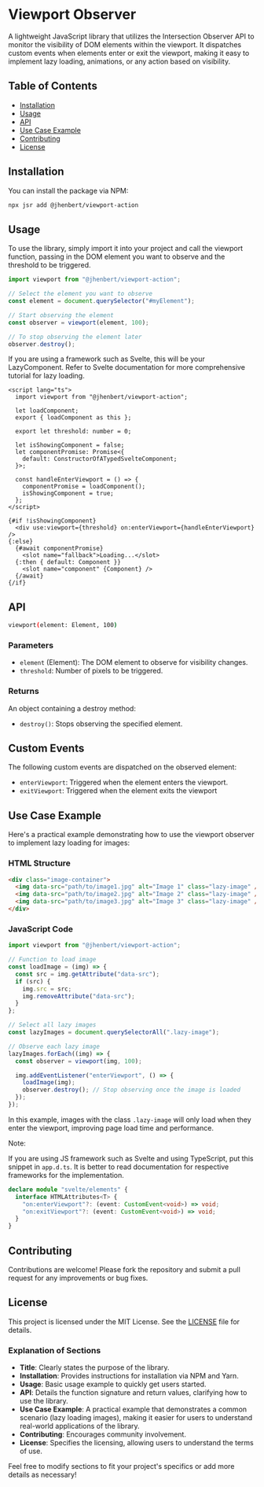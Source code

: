 # Viewport Observer

A lightweight JavaScript library that utilizes the Intersection Observer API to monitor the visibility of DOM elements within the viewport. It dispatches custom events when elements enter or exit the viewport, making it easy to implement lazy loading, animations, or any action based on visibility.

## Table of Contents

- [Installation](#installation)
- [Usage](#usage)
- [API](#api)
- [Use Case Example](#use-case-example)
- [Contributing](#contributing)
- [License](#license)

## Installation

You can install the package via NPM:

```bash
npx jsr add @jhenbert/viewport-action
```

## Usage

To use the library, simply import it into your project and call the viewport function, passing in the DOM element you want to observe and the threshold to be triggered.

```javascript
import viewport from "@jhenbert/viewport-action";

// Select the element you want to observe
const element = document.querySelector("#myElement");

// Start observing the element
const observer = viewport(element, 100);

// To stop observing the element later
observer.destroy();
```

If you are using a framework such as Svelte, this will be your LazyComponent. Refer to Svelte documentation for more comprehensive tutorial for lazy loading.

```svelte
<script lang="ts">
  import viewport from "@jhenbert/viewport-action";

  let loadComponent;
  export { loadComponent as this };

  export let threshold: number = 0;

  let isShowingComponent = false;
  let componentPromise: Promise<{
    default: ConstructorOfATypedSvelteComponent;
  }>;

  const handleEnterViewport = () => {
    componentPromise = loadComponent();
    isShowingComponent = true;
  };
</script>

{#if !isShowingComponent}
  <div use:viewport={threshold} on:enterViewport={handleEnterViewport} />
{:else}
  {#await componentPromise}
    <slot name="fallback">Loading...</slot>
  {:then { default: Component }}
    <slot name="component" {Component} />
  {/await}
{/if}
```

## API

```bash
viewport(element: Element, 100)
```

### Parameters

- `element` (Element): The DOM element to observe for visibility changes.
- `threshold`: Number of pixels to be triggered.

### Returns

An object containing a destroy method:

- `destroy()`: Stops observing the specified element.

## Custom Events

The following custom events are dispatched on the observed element:

- `enterViewport`: Triggered when the element enters the viewport.
- `exitViewport`: Triggered when the element exits the viewport

## Use Case Example

Here's a practical example demonstrating how to use the viewport observer to implement lazy loading for images:

### HTML Structure

```html
<div class="image-container">
  <img data-src="path/to/image1.jpg" alt="Image 1" class="lazy-image" />
  <img data-src="path/to/image2.jpg" alt="Image 2" class="lazy-image" />
  <img data-src="path/to/image3.jpg" alt="Image 3" class="lazy-image" />
</div>
```

### JavaScript Code

```javascript
import viewport from "@jhenbert/viewport-action";

// Function to load image
const loadImage = (img) => {
  const src = img.getAttribute("data-src");
  if (src) {
    img.src = src;
    img.removeAttribute("data-src");
  }
};

// Select all lazy images
const lazyImages = document.querySelectorAll(".lazy-image");

// Observe each lazy image
lazyImages.forEach((img) => {
  const observer = viewport(img, 100);

  img.addEventListener("enterViewport", () => {
    loadImage(img);
    observer.destroy(); // Stop observing once the image is loaded
  });
});
```

In this example, images with the class `.lazy-image` will only load when they enter the viewport, improving page load time and performance.

Note:

If you are using JS framework such as Svelte and using TypeScript, put this snippet in `app.d.ts`. It is better to read documentation for respective frameworks for the implementation.

```typescript
declare module "svelte/elements" {
  interface HTMLAttributes<T> {
    "on:enterViewport"?: (event: CustomEvent<void>) => void;
    "on:exitViewport"?: (event: CustomEvent<void>) => void;
  }
}
```

## Contributing

Contributions are welcome! Please fork the repository and submit a pull request for any improvements or bug fixes.

## License

This project is licensed under the MIT License. See the [LICENSE](./LICENSE) file for details.

### Explanation of Sections

- **Title**: Clearly states the purpose of the library.
- **Installation**: Provides instructions for installation via NPM and Yarn.
- **Usage**: Basic usage example to quickly get users started.
- **API**: Details the function signature and return values, clarifying how to use the library.
- **Use Case Example**: A practical example that demonstrates a common scenario (lazy loading images), making it easier for users to understand real-world applications of the library.
- **Contributing**: Encourages community involvement.
- **License**: Specifies the licensing, allowing users to understand the terms of use.

Feel free to modify sections to fit your project's specifics or add more details as necessary!
